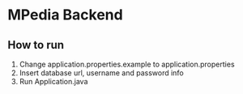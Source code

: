 # MPedia Backend

## How to run

1. Change application.properties.example to application.properties
2. Insert database url, username and password info
3. Run Application.java